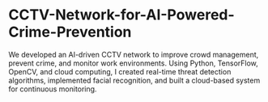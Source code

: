 # CCTV-Network-for-AI-Powered-Crime-Prevention
We developed an AI-driven CCTV network to improve crowd management, prevent crime, and monitor work environments. Using Python, TensorFlow, OpenCV, and cloud computing, I created real-time threat detection algorithms, implemented facial recognition, and built a cloud-based system for continuous monitoring.
